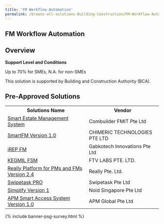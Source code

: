 ```yaml
---
title: 'FM Workflow Automation'
permalink: /browse-all-solutions-Building-Construction/FM-Workflow-Automation
---
```


## FM Workflow Automation
## Overview

**Support Level and Conditions**

Up to 70% for SMEs, N.A. for non-SMEs

This solution is supported by Building and Construction Authority (BCA).

## Pre-Approved Solutions

<table>
<tr>
<th><b>Solutions Name</b></th>
<th><b>Vendor</b></th>
</tr>
<tr>
<td><a href='/productivity-solutions-grant/solutionrepo/solution1644' target='_blank'>Smart Estate Management System</a><br></td>
<td>Combuilder FMIT Pte Ltd</td>
</tr>
<tr>
<td><a href='/productivity-solutions-grant/solutionrepo/solution1732' target='_blank'>SmartFM Version 1.0</a><br></td>
<td>CHIMERIC TECHNOLOGIES PTE LTD</td>
</tr>
<tr>
<td><a href='/productivity-solutions-grant/solutionrepo/solution1883' target='_blank'>iREP FM</a><br></td>
<td>Gabkotech Innovations Pte Ltd</td>
</tr>
<tr>
<td><a href='/productivity-solutions-grant/solutionrepo/solution2287' target='_blank'>KEGMIL FSM</a><br></td>
<td>FTV LABS PTE. LTD.</td>
</tr>
<tr>
<td><a href='/productivity-solutions-grant/solutionrepo/solution2300' target='_blank'>Really Platform for PMs and FMs Version 2.4</a><br></td>
<td>Really Pte. Ltd.</td>
</tr>
<tr>
<td><a href='/productivity-solutions-grant/solutionrepo/solution2360' target='_blank'>Swipetask PRO</a><br></td>
<td>Swipetask Pte Ltd</td>
</tr>
<tr>
<td><a href='/productivity-solutions-grant/solutionrepo/solution2665' target='_blank'>Simplify Version 1</a><br></td>
<td>Noid Singapore Pte Ltd</td>
</tr>
<tr>
<td><a href='/productivity-solutions-grant/solutionrepo/solution2768' target='_blank'>APM Smart Access System Version 1.0</a><br></td>
<td>APM Global Pte Ltd</td>
</tr>
</table>

{% include banner-psg-survey.html %}
